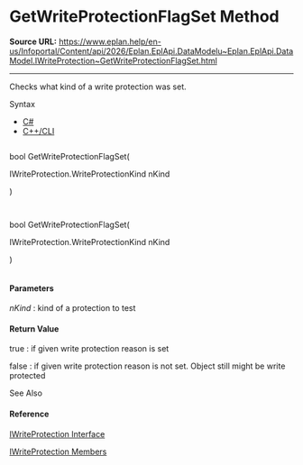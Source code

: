 # GetWriteProtectionFlagSet Method

**Source URL:** https://www.eplan.help/en-us/Infoportal/Content/api/2026/Eplan.EplApi.DataModelu~Eplan.EplApi.DataModel.IWriteProtection~GetWriteProtectionFlagSet.html

---

Checks what kind of a write protection was set.

Syntax

- [C#](#i-syntax-CS)
- [C++/CLI](#i-syntax-CPP2005)

```
```
bool GetWriteProtectionFlagSet( 
   IWriteProtection.WriteProtectionKind nKind
)
```
```

```
```
bool GetWriteProtectionFlagSet( 
   IWriteProtection.WriteProtectionKind nKind
)
```
```

#### Parameters

*nKind*
:   kind of a protection to test

#### Return Value

true : if given write protection reason is set

false : if given write protection reason is not set. Object still might be write protected



See Also

#### Reference

[IWriteProtection Interface](Eplan.EplApi.DataModelu~Eplan.EplApi.DataModel.IWriteProtection.html)
  
[IWriteProtection Members](Eplan.EplApi.DataModelu~Eplan.EplApi.DataModel.IWriteProtection_members.html)
